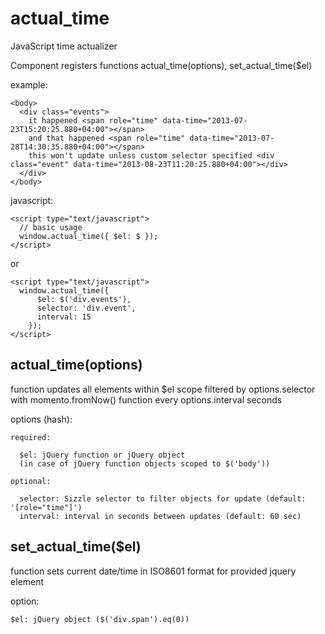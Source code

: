 actual_time
===========

JavaScript time actualizer

Component registers functions
  actual_time(options), set_actual_time($el)

example:

    <body>
      <div class="events">
        it happened <span role="time" data-time="2013-07-23T15:20:25.880+04:00"></span>
        and that happened <span role="time" data-time="2013-07-28T14:30:35.880+04:00"></span>
        this won't update unless custom selector specified <div class="event" data-time="2013-08-23T11:20:25.880+04:00"></div>
      </div>
    </body>

javascript:

    <script type="text/javascript">
      // basic usage
      window.actual_time({ $el: $ });
    </script>

or

    <script type="text/javascript">
      window.actual_time({
          $el: $('div.events'),
          selector: 'div.event',
          interval: 15
        });
    </script>

actual_time(options)
--------------------

function updates all elements within $el scope filtered by options.selector with momento.fromNow() function every options.interval seconds

options (hash):

    required:

      $el: jQuery function or jQuery object
      (in case of jQuery function objects scoped to $('body'))

    optional:

      selector: Sizzle selector to filter objects for update (default: '[role="time"]')
      interval: interval in seconds between updates (default: 60 sec)


set_actual_time($el)
--------------------

function sets current date/time in ISO8601 format for provided jquery element

option:

    $el: jQuery object ($('div.span').eq(0))
